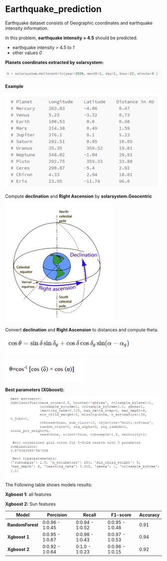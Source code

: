 # Earthquake_prediction

Earthquake dataset consists of Geographic coordinates and earthquake intensity information.

In this problem, **earthquake intensity > 4.5** should be predicted.

- earthquake intensity > 4.5 to *1*
- other values *0*

**Planets coordinates extracted by solarsystem:**

![alt text](https://github.com/smohammadi96/Earthquake_prediction/blob/main/images/solar.PNG)

**Example**

![alt text](https://github.com/smohammadi96/Earthquake_prediction/blob/main/images/planets.PNG)


Compute **declination** and **Right Ascension** by **solarsystem.Geocentric**

![alt text](https://github.com/smohammadi96/Earthquake_prediction/blob/main/images/ground.PNG)

Convert **declination** and **Right Ascension** to distances and compute theta.

![alt text](https://github.com/smohammadi96/Earthquake_prediction/blob/main/images/1.PNG) 

![alt text](https://github.com/smohammadi96/Earthquake_prediction/blob/main/images/2.PNG)

**Best parameters (XGboost):**

![alt text](https://github.com/smohammadi96/Earthquake_prediction/blob/main/images/3.PNG)

The Following table shows models results:

**Xgboost 1:** all features

**Xgboost 2:** Sun features


| Model  | Percision | Recall | F1-score | Accuracy | 
| ------------- | ------------- | ------------- | ------------- | ------------- |
| **RandomForest**  | 0:0.96 - 1:0.45  | 0:0.94 - 1:0.52  | 0:0.95 - 1:0.48 | 0.91 |
| **Xgboost 1**  | 0:0.95 - 1:0.67  | 0:0.98 - 1:0.43 | 0:0.97 - 1:0.53 | 0.94 |
| **Xgboost 2**  | 0:0.92 - 1:0.64  | 0:1.0 - 1:0.23 | 0:0.96 - 1:0.15 | 0.92 |

